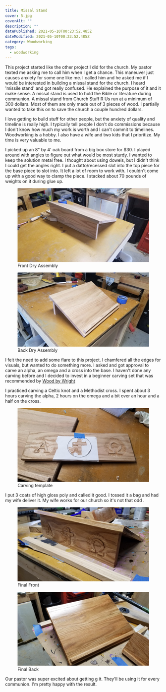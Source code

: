 ```yaml
---
title: Missal Stand
cover: 5.jpg
coverAlt: ""
description: ""
datePublished: 2021-05-10T00:23:52.485Z
dateModified: 2021-05-10T00:23:52.485Z
category: Woodworking
tags:
  - woodworking
---
```


This project started like the other project I did for the church. My pastor texted me asking me to call him when I get a chance. This maneuver just causes anxiety for some one like me. I called him and he asked me if I would be interested in building a missal stand for the church. I heard 'missile stand' and got really confused. He explained the purpose of it and it make sense.  A missal stand is used to hold the Bible or literature during communion.  A missal stand from Church Stuff R Us run at a minimum of 300 dollars. Most of them are only made out of 3 pieces of wood.  I partially wanted to take this on to save the church a couple hundred dollars.

I love getting to build stuff for other people, but the anxiety of quality and timeline is really high. I typically tell people I don't do commissions because I don't know how much my work is worth and I can't commit to timelines. Woodworking is a hobby. I also have a wife and two kids that I prioritize.  My time is very valuable to me.

I picked up an 8" by 4' oak board from a big box store for \$30. I played around with angles to figure out what would be most sturdy. I wanted to keep the solution metal free. I thought about using dowels, but I didn't think I could get the angles right.  I put a datto/recessed slot into the top piece for the base piece to slot into.  It left a lot of room to work with. I couldn't come up with a good way to clamp  the piece.  I stacked about 70 pounds of weights on it during glue up.

<figure>
    <img src="images/2.jpg" />
    <figcaption>Front Dry Assembly</figcaption>
</figure>

<figure>
    <img src="images/1.jpg" />
    <figcaption>Back Dry Assembly</figcaption>
</figure>

I felt the need to add some flare to this project. I chamfered all the edges for visuals, but wanted to do something more. I asked and got approval to carve an alpha, an omega and a cross into the base. I haven't done any carving before and I decided to invest in a beginner carving set that was recommended by [Wood by Wright](https://www.woodbywright.com/)

I practiced carving a Celtic knot and a Methodist cross. I spent about 3 hours carving the alpha, 2 hours on the omega and a bit over an hour and a half on the cross.

<figure>
    <img src="images/3.jpg" />
    <figcaption>Carving template</figcaption>
</figure>

I put 3 coats of high gloss poly and called it good. I tossed it a bag and had my wife deliver it. My wife works for our church so it's not that odd .

<figure>
    <img src="images/5.jpg" />
    <figcaption>Final Front</figcaption>
</figure>

<figure>
    <img src="images/6.jpg" />
    <figcaption>Final Back</figcaption>
</figure>

Our pastor was super excited about getting g it. They'll be using it for every communion. I'm pretty happy with the result.
